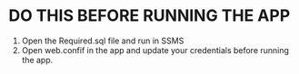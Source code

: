 # DO THIS BEFORE RUNNING THE APP
1. Open the Required.sql file and run in SSMS
2. Open web.confif in the app and update your credentials before running the app.
